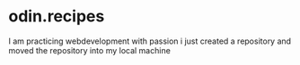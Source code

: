 # odin.recipes
I am practicing webdevelopment with passion
i just created a repository and moved the repository into my local machine
